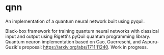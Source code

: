 # qnn
An implementation of a quantum neural network built using pyquil.

Black-box framework for training quantum neural networks with classical input and output using Rigetti's pyQuil quantum programming library. Quantum neuron implementation based on Cao, Guerreschi, and Aspuru-Guzik's proposal: https://arxiv.org/abs/1711.11240. Work in progress.

